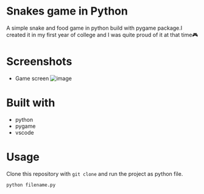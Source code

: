 
# Snakes game in Python

A simple snake and food game in python build with pygame package.I created it in my first year of college and I was quite proud of it at that time🎮

# Screenshots
- Game screen
  ![image](https://github.com/sahil-gpm/PySnakes/assets/142314251/44375826-5a6c-4591-972f-c748e3638b58)


# Built with
- python
- pygame
- vscode

# Usage 

Clone this repository with `git clone` and run the project as python file.


```
python filename.py
```
